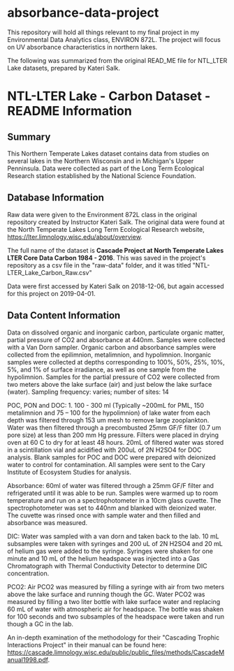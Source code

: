 # absorbance-data-project
This repository will hold all things relevant to my final project in my Environmental Data Analytics class, ENVIRON 872L. The project will focus on UV absorbance characteristics in northern lakes.

The following was summarized from the original READ_ME file for NTL_LTER Lake datasets, prepared by Kateri Salk. 

# NTL-LTER Lake - Carbon Dataset - README Information


## Summary

This Northern Temperate Lakes dataset contains data from studies on several lakes in the Northern Wisconsin and in Michigan's Upper Penninsula. Data were collected as part of the Long Term Ecological Research station established by the National Science Foundation.

## Database Information

Raw data were given to the Environment 872L class in the original repository created by Instructor Kateri Salk. The original data were found at the North Temperate Lakes Long Term Ecological Research website, https://lter.limnology.wisc.edu/about/overview.

The full name of the dataset is **Cascade Project at North Temperate Lakes LTER Core Data Carbon 1984 - 2016**. This was saved in the project's repository as a csv file in the "raw-data" folder, and it was titled "NTL-LTER_Lake_Carbon_Raw.csv"

Data were first accessed by Kateri Salk on 2018-12-06, but again accessed for this project on 2019-04-01.

## Data Content Information

Data on dissolved organic and inorganic carbon, particulate organic matter, partial pressure of CO2 and absorbance at 440nm. Samples were collected with a Van Dorn sampler. Organic carbon and absorbance samples were collected from the epilimnion, metalimnion, and hypolimnion. Inorganic samples were collected at depths corresponding to 100%, 50%, 25%, 10%, 5%, and 1% of surface irradiance, as well as one sample from the hypolimnion. Samples for the partial pressure of CO2 were collected from two meters above the lake surface (air) and just below the lake surface (water). Sampling frequency: varies; number of sites: 14


POC, PON and DOC: 1. 100 - 300 ml (Typically ~200mL for PML, 150 metalimnion and 75 – 100 for the hypolimnion) of lake water from each depth was filtered through 153 um mesh to remove large zooplankton. Water was then filtered through a precombusted 25mm GF/F filter (0.7 um pore size) at less than 200 mm Hg pressure. Filters were placed in drying oven at 60 C to dry for at least 48 hours. 20mL of filtered water was stored in a scintillation vial and acidified with 200uL of 2N H2SO4 for DOC analysis. Blank samples for POC and DOC were prepared with deionized water to control for contamination. All samples were sent to the Cary Institute of Ecosystem Studies for analysis.

Absorbance: 60ml of water was filtered through a 25mm GF/F filter and refrigerated until it was able to be run. Samples were warmed up to room temperature and run on a spectrophotometer in a 10cm glass cuvette. The spectrophotometer was set to 440nm and blanked with deionized water. The cuvette was rinsed once with sample water and then filled and absorbance was measured.

DIC: Water was sampled with a van dorn and taken back to the lab. 10 mL subsamples were taken with syringes and 200 uL of 2N H2SO4 and 20 mL of helium gas were added to the syringe. Syringes were shaken for one minute and 10 mL of the helium headspace was injected into a Gas Chromatograph with Thermal Conductivity Detector to determine DIC concentration.

PCO2: Air PCO2 was measured by filling a syringe with air from two meters above the lake surface and running though the GC. Water PCO2 was measured by filling a two liter bottle with lake surface water and replacing 60 mL of water with atmospheric air for headspace. The bottle was shaken for 100 seconds and two subsamples of the headspace were taken and run though a GC in the lab.

An in-depth examination of the methodology for their "Cascading Trophic Interactions Project" in their manual can be found here: https://cascade.limnology.wisc.edu/public/public_files/methods/CascadeManual1998.pdf. 

